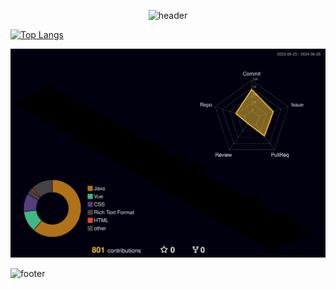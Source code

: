 <div align=center>
  
![header](https://capsule-render.vercel.app/api?type=Cylinder&color=auto&height=200&width=1000&section=header&text=Bora's%20Github&fontSize=70&desc=Welcome%20to%20the%20CodingWorld!&descAlignY=70)
</div>

[![Top Langs](https://github-readme-stats.vercel.app/api/top-langs/?username=olrlobt&layout=compact)](https://github.com/olrlobt/github-readme-stats)

![](./profile-3d-contrib/profile-night-rainbow.svg)


![footer](https://capsule-render.vercel.app/api?section=footer)

